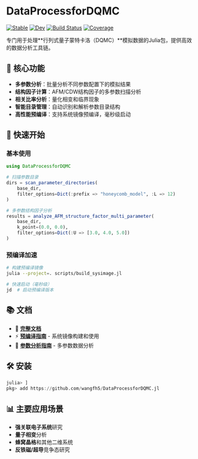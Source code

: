 # DataProcessforDQMC

[![Stable](https://img.shields.io/badge/docs-stable-blue.svg)](https://wangfh5.github.io/DataProcessforDQMC.jl/stable/)
[![Dev](https://img.shields.io/badge/docs-dev-blue.svg)](https://wangfh5.github.io/DataProcessforDQMC.jl/dev/)
[![Build Status](https://github.com/wangfh5/DataProcessforDQMC.jl/actions/workflows/CI.yml/badge.svg?branch=main)](https://github.com/wangfh5/DataProcessforDQMC.jl/actions/workflows/CI.yml?query=branch%3Amain)
[![Coverage](https://codecov.io/gh/wangfh5/DataProcessforDQMC.jl/branch/main/graph/badge.svg)](https://codecov.io/gh/wangfh5/DataProcessforDQMC.jl)

专门用于处理**行列式量子蒙特卡洛（DQMC）**模拟数据的Julia包，提供高效的数据分析工具链。

## 🎯 核心功能

- **多参数分析**：批量分析不同参数配置下的模拟结果
- **结构因子计算**：AFM/CDW结构因子的多参数扫描分析
- **相关比率分析**：量化相变和临界现象
- **智能目录管理**：自动识别和解析参数目录结构
- **高性能预编译**：支持系统镜像预编译，毫秒级启动

## 🚀 快速开始

### 基本使用
```julia
using DataProcessforDQMC

# 扫描参数目录
dirs = scan_parameter_directories(
    base_dir,
    filter_options=Dict(:prefix => "honeycomb_model", :L => 12)
)

# 多参数结构因子分析
results = analyze_AFM_structure_factor_multi_parameter(
    base_dir,
    k_point=(0.0, 0.0),
    filter_options=Dict(:U => [3.0, 4.0, 5.0])
)
```

### 预编译加速
```bash
# 构建预编译镜像
julia --project=. scripts/build_sysimage.jl

# 快速启动（毫秒级）
jd  # 启动预编译版本
```

## 📚 文档

- 📖 **[完整文档](https://wangfh5.github.io/DataProcessforDQMC.jl/stable/)**
- ⚡ **[预编译指南](docs/src/precompilation.md)** - 系统镜像构建和使用
- 🔧 **[参数分析指南](docs/src/parameter_analysis.md)** - 多参数数据分析

## 🛠️ 安装

```julia
julia> ]
pkg> add https://github.com/wangfh5/DataProcessforDQMC.jl
```

## 📊 主要应用场景

- **强关联电子系统**研究
- **量子相变**分析
- **蜂窝晶格**和其他二维系统
- **反铁磁/超导**竞争态研究